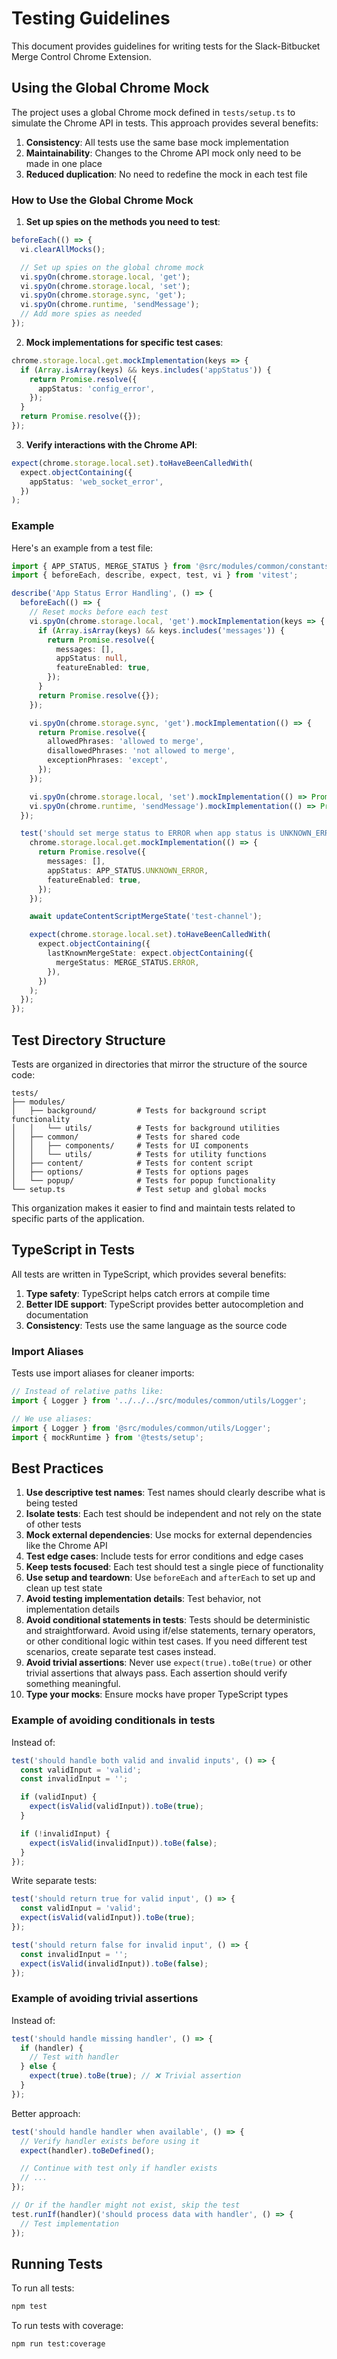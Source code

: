# Testing Guidelines

This document provides guidelines for writing tests for the Slack-Bitbucket Merge Control Chrome Extension.

## Using the Global Chrome Mock

The project uses a global Chrome mock defined in `tests/setup.ts` to simulate the Chrome API in tests. This approach provides several benefits:

1. **Consistency**: All tests use the same base mock implementation
2. **Maintainability**: Changes to the Chrome API mock only need to be made in one place
3. **Reduced duplication**: No need to redefine the mock in each test file

### How to Use the Global Chrome Mock

1. **Set up spies on the methods you need to test**:

```typescript
beforeEach(() => {
  vi.clearAllMocks();

  // Set up spies on the global chrome mock
  vi.spyOn(chrome.storage.local, 'get');
  vi.spyOn(chrome.storage.local, 'set');
  vi.spyOn(chrome.storage.sync, 'get');
  vi.spyOn(chrome.runtime, 'sendMessage');
  // Add more spies as needed
});
```

2. **Mock implementations for specific test cases**:

```typescript
chrome.storage.local.get.mockImplementation(keys => {
  if (Array.isArray(keys) && keys.includes('appStatus')) {
    return Promise.resolve({
      appStatus: 'config_error',
    });
  }
  return Promise.resolve({});
});
```

3. **Verify interactions with the Chrome API**:

```typescript
expect(chrome.storage.local.set).toHaveBeenCalledWith(
  expect.objectContaining({
    appStatus: 'web_socket_error',
  })
);
```

### Example

Here's an example from a test file:

```typescript
import { APP_STATUS, MERGE_STATUS } from '@src/modules/common/constants';
import { beforeEach, describe, expect, test, vi } from 'vitest';

describe('App Status Error Handling', () => {
  beforeEach(() => {
    // Reset mocks before each test
    vi.spyOn(chrome.storage.local, 'get').mockImplementation(keys => {
      if (Array.isArray(keys) && keys.includes('messages')) {
        return Promise.resolve({
          messages: [],
          appStatus: null,
          featureEnabled: true,
        });
      }
      return Promise.resolve({});
    });

    vi.spyOn(chrome.storage.sync, 'get').mockImplementation(() => {
      return Promise.resolve({
        allowedPhrases: 'allowed to merge',
        disallowedPhrases: 'not allowed to merge',
        exceptionPhrases: 'except',
      });
    });

    vi.spyOn(chrome.storage.local, 'set').mockImplementation(() => Promise.resolve());
    vi.spyOn(chrome.runtime, 'sendMessage').mockImplementation(() => Promise.resolve());
  });

  test('should set merge status to ERROR when app status is UNKNOWN_ERROR', async () => {
    chrome.storage.local.get.mockImplementation(() => {
      return Promise.resolve({
        messages: [],
        appStatus: APP_STATUS.UNKNOWN_ERROR,
        featureEnabled: true,
      });
    });

    await updateContentScriptMergeState('test-channel');

    expect(chrome.storage.local.set).toHaveBeenCalledWith(
      expect.objectContaining({
        lastKnownMergeState: expect.objectContaining({
          mergeStatus: MERGE_STATUS.ERROR,
        }),
      })
    );
  });
});
```

## Test Directory Structure

Tests are organized in directories that mirror the structure of the source code:

```
tests/
├── modules/
│   ├── background/         # Tests for background script functionality
│   │   └── utils/          # Tests for background utilities
│   ├── common/             # Tests for shared code
│   │   ├── components/     # Tests for UI components
│   │   └── utils/          # Tests for utility functions
│   ├── content/            # Tests for content script
│   ├── options/            # Tests for options pages
│   └── popup/              # Tests for popup functionality
└── setup.ts                # Test setup and global mocks
```

This organization makes it easier to find and maintain tests related to specific parts of the application.

## TypeScript in Tests

All tests are written in TypeScript, which provides several benefits:

1. **Type safety**: TypeScript helps catch errors at compile time
2. **Better IDE support**: TypeScript provides better autocompletion and documentation
3. **Consistency**: Tests use the same language as the source code

### Import Aliases

Tests use import aliases for cleaner imports:

```typescript
// Instead of relative paths like:
import { Logger } from '../../../src/modules/common/utils/Logger';

// We use aliases:
import { Logger } from '@src/modules/common/utils/Logger';
import { mockRuntime } from '@tests/setup';
```

## Best Practices

1. **Use descriptive test names**: Test names should clearly describe what is being tested
2. **Isolate tests**: Each test should be independent and not rely on the state of other tests
3. **Mock external dependencies**: Use mocks for external dependencies like the Chrome API
4. **Test edge cases**: Include tests for error conditions and edge cases
5. **Keep tests focused**: Each test should test a single piece of functionality
6. **Use setup and teardown**: Use `beforeEach` and `afterEach` to set up and clean up test state
7. **Avoid testing implementation details**: Test behavior, not implementation details
8. **Avoid conditional statements in tests**: Tests should be deterministic and straightforward. Avoid using if/else statements, ternary operators, or other conditional logic within test cases. If you need different test scenarios, create separate test cases instead.
9. **Avoid trivial assertions**: Never use `expect(true).toBe(true)` or other trivial assertions that always pass. Each assertion should verify something meaningful.
10. **Type your mocks**: Ensure mocks have proper TypeScript types

### Example of avoiding conditionals in tests

Instead of:

```typescript
test('should handle both valid and invalid inputs', () => {
  const validInput = 'valid';
  const invalidInput = '';

  if (validInput) {
    expect(isValid(validInput)).toBe(true);
  }

  if (!invalidInput) {
    expect(isValid(invalidInput)).toBe(false);
  }
});
```

Write separate tests:

```typescript
test('should return true for valid input', () => {
  const validInput = 'valid';
  expect(isValid(validInput)).toBe(true);
});

test('should return false for invalid input', () => {
  const invalidInput = '';
  expect(isValid(invalidInput)).toBe(false);
});
```

### Example of avoiding trivial assertions

Instead of:

```typescript
test('should handle missing handler', () => {
  if (handler) {
    // Test with handler
  } else {
    expect(true).toBe(true); // ❌ Trivial assertion
  }
});
```

Better approach:

```typescript
test('should handle handler when available', () => {
  // Verify handler exists before using it
  expect(handler).toBeDefined();

  // Continue with test only if handler exists
  // ...
});

// Or if the handler might not exist, skip the test
test.runIf(handler)('should process data with handler', () => {
  // Test implementation
});
```

## Running Tests

To run all tests:

```bash
npm test
```

To run tests with coverage:

```bash
npm run test:coverage
```
